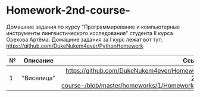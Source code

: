 # Homework-2nd-course-
Домашние задания по курсу "Программирование и компьютерные инструменты лингвистического исследования" студента II курса Орехова Артёма.
Домашние задания за I курс лежат вот тут: https://github.com/DukeNukem4ever/PythonHomework

| №  | Описание  | Ссылка |
| :---- |:--------:| -----------------:|
| 1      | "Виселица" | https://github.com/DukeNukem4ever/Homework-2nd-course-/blob/master/homeworks/1/Homework1.py |
